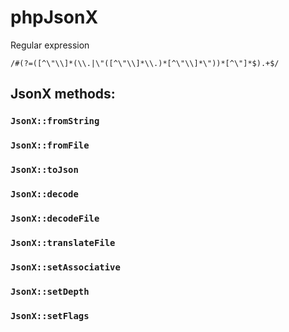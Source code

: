 # phpJsonX

Regular expression
```
/#(?=([^\"\\]*(\\.|\"([^\"\\]*\\.)*[^\"\\]*\"))*[^\"]*$).+$/
```

## JsonX methods:

### `JsonX::fromString`

### `JsonX::fromFile`

### `JsonX::toJson`

### `JsonX::decode`

### `JsonX::decodeFile`

### `JsonX::translateFile`

### `JsonX::setAssociative`

### `JsonX::setDepth`

### `JsonX::setFlags`
